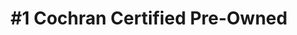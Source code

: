 ---
title: "#1 Cochran Certified Pre-Owned"
url: /monroeville/1-cochran-certified-pre-owned/
shop: car
---